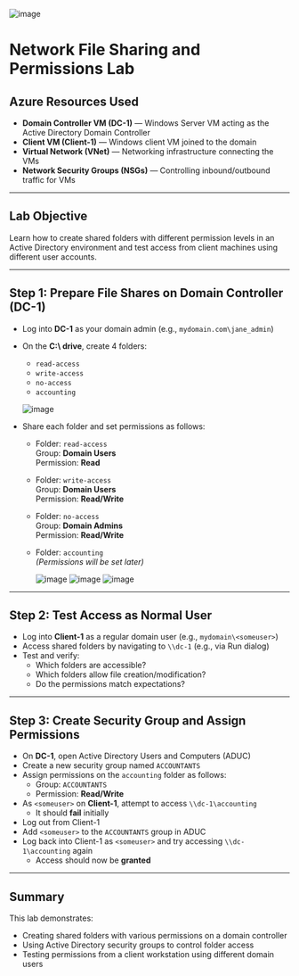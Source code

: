 ![image](https://github.com/user-attachments/assets/883d9ab0-bb49-4d89-ba55-b43123f1ceb3)

# Network File Sharing and Permissions Lab

## Azure Resources Used
- **Domain Controller VM (DC-1)** — Windows Server VM acting as the Active Directory Domain Controller
- **Client VM (Client-1)** — Windows client VM joined to the domain
- **Virtual Network (VNet)** — Networking infrastructure connecting the VMs
- **Network Security Groups (NSGs)** — Controlling inbound/outbound traffic for VMs

---

## Lab Objective
Learn how to create shared folders with different permission levels in an Active Directory environment and test access from client machines using different user accounts.

---

## Step 1: Prepare File Shares on Domain Controller (DC-1)

- Log into **DC-1** as your domain admin (e.g., `mydomain.com\jane_admin`)
- On the **C:\ drive**, create 4 folders:
  - `read-access`
  - `write-access`
  - `no-access`
  - `accounting`
    
  ![image](https://github.com/user-attachments/assets/d9f26d7a-620f-4986-b20b-8b28d4ebefd7)

- Share each folder and set permissions as follows:
  - Folder: `read-access`  
    Group: **Domain Users**  
    Permission: **Read**
  - Folder: `write-access`  
    Group: **Domain Users**  
    Permission: **Read/Write**
  - Folder: `no-access`  
    Group: **Domain Admins**  
    Permission: **Read/Write**
  - Folder: `accounting`  
    *(Permissions will be set later)*

    ![image](https://github.com/user-attachments/assets/6d191dd3-71c7-40e5-abab-bb8bc514f701)
    ![image](https://github.com/user-attachments/assets/05e0e3c8-87a0-4819-b8c4-cadefab9c053)
    ![image](https://github.com/user-attachments/assets/4c9018c5-bbd6-4ddf-bcf4-0e5ac9faacc2)




---

## Step 2: Test Access as Normal User

- Log into **Client-1** as a regular domain user (e.g., `mydomain\<someuser>`)
- Access shared folders by navigating to `\\dc-1` (e.g., via Run dialog)
- Test and verify:
  - Which folders are accessible?
  - Which folders allow file creation/modification?
  - Do the permissions match expectations?

---

## Step 3: Create Security Group and Assign Permissions

- On **DC-1**, open Active Directory Users and Computers (ADUC)
- Create a new security group named `ACCOUNTANTS`
- Assign permissions on the `accounting` folder as follows:
  - Group: `ACCOUNTANTS`  
  - Permission: **Read/Write**
- As `<someuser>` on **Client-1**, attempt to access `\\dc-1\accounting`  
  - It should **fail** initially
- Log out from Client-1
- Add `<someuser>` to the `ACCOUNTANTS` group in ADUC
- Log back into Client-1 as `<someuser>` and try accessing `\\dc-1\accounting` again  
  - Access should now be **granted**

---

## Summary

This lab demonstrates:

- Creating shared folders with various permissions on a domain controller
- Using Active Directory security groups to control folder access
- Testing permissions from a client workstation using different domain users
